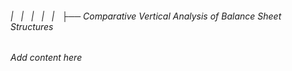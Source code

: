 ###### |   |   |   |   |   ├── Comparative Vertical Analysis of Balance Sheet Structures

*Add content here*